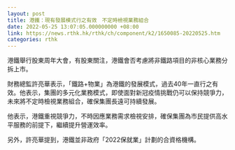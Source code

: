 ```yaml
---
layout: post
title: 港鐵：現有發展模式行之有效　不定時檢視業務組合
date: 2022-05-25 13:07:05.000000000 +08:00
link: https://news.rthk.hk/rthk/ch/component/k2/1650085-20220525.htm
categories: rthk
---
```


港鐵舉行股東周年大會，有股東關注，港鐵會否考慮將非鐵路項目的非核心業務分拆上市。

財務總監許亮華表示，「鐵路+物業」為港鐵的發展模式，過去40年一直行之有效。他表示，集團的多元化業務模式，即使面對新冠疫情挑戰仍可以保持競爭力，未來將不定時檢視業務組合，確保集團長遠可持續發展。

他表示，港鐵重視競爭力，不時因應業務需求檢視安排，確保集團為市民提供高水平服務的前提下，繼續提升營運效率。

另外，許亮華提到，港鐵並非政府「2022保就業」計劃的合資格機構。
